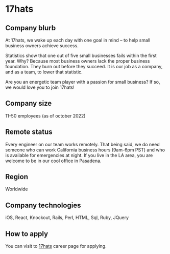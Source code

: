 # 17hats

## Company blurb
At 17hats, we wake up each day with one goal in mind – to help small business owners achieve success.

Statistics show that one out of five small businesses fails within the first year. Why? Because most business owners lack the proper business foundation. They burn out before they succeed. It is our job as a company, and as a team, to lower that statistic.

Are you an energetic team player with a passion for small business? If so, we would love you to join 17hats!

## Company size

11-50 employees (as of october 2022)

## Remote status

Every engineer on our team works remotely. That being said, we do need someone who can work California business hours (9am-6pm PST) and who is available for emergencies at night. If you live in the LA area, you are welcome to be in our cool office in Pasadena.

## Region

Worldwide

## Company technologies

iOS, React, Knockout, Rails, Perl, HTML, Sql, Ruby, JQuery

## How to apply 

You can visit to [17hats](https://www.17hats.com/careers) career page for applying.


